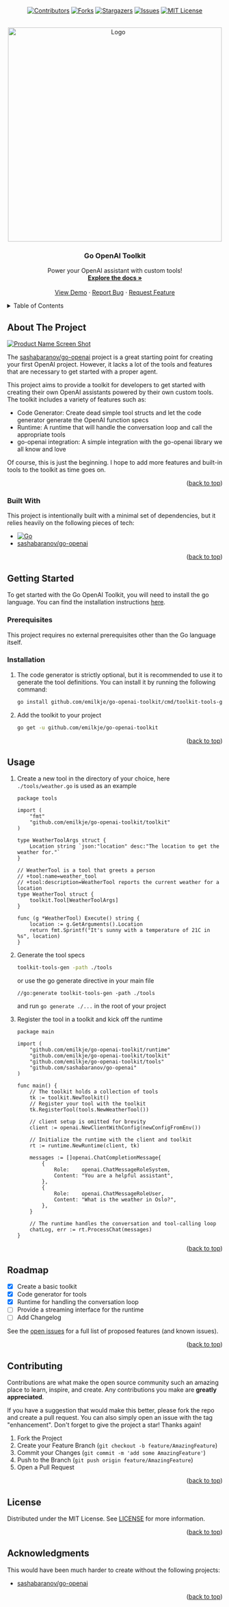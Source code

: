 <a name="readme-top"></a>
<!-- PROJECT SHIELDS -->
<!--
*** I'm using markdown "reference style" links for readability.
*** Reference links are enclosed in brackets [ ] instead of parentheses ( ).
*** See the bottom of this document for the declaration of the reference variables
*** for contributors-url, forks-url, etc. This is an optional, concise syntax you may use.
*** https://www.markdownguide.org/basic-syntax/#reference-style-links
-->


<div align="center">

[![Contributors][contributors-shield]][contributors-url]
[![Forks][forks-shield]][forks-url]
[![Stargazers][stars-shield]][stars-url]
[![Issues][issues-shield]][issues-url]
[![MIT License][license-shield]][license-url]

</div>

<!-- PROJECT LOGO -->
<br />
<div align="center">
  <a href="https://github.com/emilkje/go-openai-toolkit">
    <img src="docs/assets/logo.png" alt="Logo" width="500" height="500">
  </a>

<h3 align="center">Go OpenAI Toolkit</h3>

  <p align="center">
    Power your OpenAI assistant with custom tools!
    <br />
    <a href="https://github.com/emilkje/go-openai-toolkit"><strong>Explore the docs »</strong></a>
    <br />
    <br />
    <a href="https://github.com/emilkje/go-openai-toolkit">View Demo</a>
    ·
    <a href="https://github.com/emilkje/go-openai-toolkit/issues">Report Bug</a>
    ·
    <a href="https://github.com/emilkje/go-openai-toolkit/issues">Request Feature</a>
  </p>
</div>



<!-- TABLE OF CONTENTS -->
<details>
  <summary>Table of Contents</summary>
  <ol>
    <li>
      <a href="#about-the-project">About The Project</a>
      <ul>
        <li><a href="#built-with">Built With</a></li>
      </ul>
    </li>
    <li>
      <a href="#getting-started">Getting Started</a>
      <ul>
        <li><a href="#prerequisites">Prerequisites</a></li>
        <li><a href="#installation">Installation</a></li>
      </ul>
    </li>
    <li><a href="#usage">Usage</a></li>
    <li><a href="#roadmap">Roadmap</a></li>
    <li><a href="#contributing">Contributing</a></li>
    <li><a href="#license">License</a></li>
    <li><a href="#contact">Contact</a></li>
    <li><a href="#acknowledgments">Acknowledgments</a></li>
  </ol>
</details>



<!-- ABOUT THE PROJECT -->
## About The Project

[![Product Name Screen Shot][product-screenshot]](https://github.com/emilkje/go-openai-toolkit)

The [sashabaranov/go-openai](https://github.com/sashabaranov/go-openai) project is a great starting point for creating your first OpenAI project. However, it lacks a lot of the tools and features that are necessary to get started with a proper agent.

This project aims to provide a toolkit for developers to get started with creating their own OpenAI assistants powered by their own custom tools. The toolkit includes a variety of features such as:

* Code Generator: Create dead simple tool structs and let the code generator generate the OpenAI function specs
* Runtime: A runtime that will handle the conversation loop and call the appropriate tools
* go-openai integration: A simple integration with the go-openai library we all know and love

Of course, this is just the beginning. I hope to add more features and built-in tools to the toolkit as time goes on.

<p align="right">(<a href="#readme-top">back to top</a>)</p>



### Built With

This project is intentionally built with a minimal set of dependencies, but it relies heavily on the following pieces of tech:

* [![Go][Go]][Go-url]
* [sashabaranov/go-openai][go-openai-url]

<p align="right">(<a href="#readme-top">back to top</a>)</p>



<!-- GETTING STARTED -->
## Getting Started

To get started with the Go OpenAI Toolkit, you will need to install the go language. You can find the installation instructions [here](https://go.dev/doc/install).

### Prerequisites

This project requires no external prerequisites other than the Go language itself.

### Installation

1. The code generator is strictly optional, but it is recommended to use it to generate the tool definitions. You can install it by running the following command:

      ```sh
      go install github.com/emilkje/go-openai-toolkit/cmd/toolkit-tools-gen@latest
      ```

2. Add the toolkit to your project

    ```sh
    go get -u github.com/emilkje/go-openai-toolkit
    ```

<p align="right">(<a href="#readme-top">back to top</a>)</p>



<!-- USAGE EXAMPLES -->
## Usage

1. Create a new tool in the directory of your choice, here `./tools/weather.go` is used as an example

    ```golang
    package tools
    
    import (
        "fmt"
        "github.com/emilkje/go-openai-toolkit/toolkit"
    )
    
    type WeatherToolArgs struct {
        Location string `json:"location" desc:"The location to get the weather for."`
    }
    
    // WeatherTool is a tool that greets a person
    // +tool:name=weather_tool
    // +tool:description=WeatherTool reports the current weather for a location
    type WeatherTool struct {
        toolkit.Tool[WeatherToolArgs]
    }
    
    func (g *WeatherTool) Execute() string {
        location := g.GetArguments().Location
        return fmt.Sprintf("It's sunny with a temperature of 21C in %s", location)
    }

    ```

2. Generate the tool specs

    ```sh
    toolkit-tools-gen -path ./tools
    ```
   or use the go generate directive in your main file

    ```golang
    //go:generate toolkit-tools-gen -path ./tools
    ```

   and run `go generate ./...` in the root of your project

3. Register the tool in a toolkit and kick off the runtime

    ```golang
    package main
    
    import (
        "github.com/emilkje/go-openai-toolkit/runtime"
        "github.com/emilkje/go-openai-toolkit/toolkit"
        "github.com/emilkje/go-openai-toolkit/tools"
        "github.com/sashabaranov/go-openai"
    )
    
    func main() {
        // The toolkit holds a collection of tools
        tk := toolkit.NewToolkit()
        // Register your tool with the toolkit
        tk.RegisterTool(tools.NewWeatherTool())
    
        // client setup is omitted for brevity
        client := openai.NewClientWithConfig(newConfigFromEnv())
   
        // Initialize the runtime with the client and toolkit
        rt := runtime.NewRuntime(client, tk)
    
        messages := []openai.ChatCompletionMessage{
            {
                Role:    openai.ChatMessageRoleSystem,
                Content: "You are a helpful assistant",
            },
            {
                Role:    openai.ChatMessageRoleUser,
                Content: "What is the weather in Oslo?",
            },
        }
    
        // The runtime handles the conversation and tool-calling loop
        chatLog, err := rt.ProcessChat(messages)
    }
    ```


<p align="right">(<a href="#readme-top">back to top</a>)</p>


<!-- ROADMAP -->
## Roadmap

- [x] Create a basic toolkit
- [x] Code generator for tools
- [x] Runtime for handling the conversation loop
- [ ] Provide a streaming interface for the runtime 
- [ ] Add Changelog

See the [open issues](https://github.com/emilkje/go-openai-toolkit/issues) for a full list of proposed features (and known issues).

<p align="right">(<a href="#readme-top">back to top</a>)</p>



<!-- CONTRIBUTING -->
## Contributing

Contributions are what make the open source community such an amazing place to learn, inspire, and create. Any contributions you make are **greatly appreciated**.

If you have a suggestion that would make this better, please fork the repo and create a pull request. You can also simply open an issue with the tag "enhancement".
Don't forget to give the project a star! Thanks again!

1. Fork the Project
2. Create your Feature Branch (`git checkout -b feature/AmazingFeature`)
3. Commit your Changes (`git commit -m 'add some AmazingFeature'`)
4. Push to the Branch (`git push origin feature/AmazingFeature`)
5. Open a Pull Request

<p align="right">(<a href="#readme-top">back to top</a>)</p>



<!-- LICENSE -->
## License

Distributed under the MIT License. See [LICENSE](./LICENSE) for more information.

<p align="right">(<a href="#readme-top">back to top</a>)</p>


<!-- ACKNOWLEDGMENTS -->
## Acknowledgments

This would have been much harder to create without the following projects:

* [sashabaranov/go-openai][go-openai-url]

<p align="right">(<a href="#readme-top">back to top</a>)</p>



<!-- MARKDOWN LINKS & IMAGES -->
<!-- https://www.markdownguide.org/basic-syntax/#reference-style-links -->
[contributors-shield]: https://img.shields.io/github/contributors/emilkje/go-openai-toolkit.svg?style=for-the-badge
[contributors-url]: https://github.com/emilkje/go-openai-toolkit/graphs/contributors
[forks-shield]: https://img.shields.io/github/forks/emilkje/go-openai-toolkit.svg?style=for-the-badge
[forks-url]: https://github.com/emilkje/go-openai-toolkit/network/members
[stars-shield]: https://img.shields.io/github/stars/emilkje/go-openai-toolkit.svg?style=for-the-badge
[stars-url]: https://github.com/emilkje/go-openai-toolkit/stargazers
[issues-shield]: https://img.shields.io/github/issues/emilkje/go-openai-toolkit.svg?style=for-the-badge
[issues-url]: https://github.com/emilkje/go-openai-toolkit/issues
[license-shield]: https://img.shields.io/github/license/emilkje/go-openai-toolkit.svg?style=for-the-badge
[license-url]: https://github.com/emilkje/go-openai-toolkit/blob/master/LICENSE.txt
[product-screenshot]: docs/assets/tool_example.png
[Go]: https://img.shields.io/github/go-mod/go-version/emilkje/go-openai-toolkit?style=for-the-badge
[Go-url]: https://go.dev/
[go-openai-url]: https://github.com/sashabaranov/go-openai
